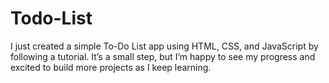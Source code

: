 # Todo-List
I just created a simple To-Do List app using HTML, CSS, and JavaScript by following a tutorial. It’s a small step, but I’m happy to see my progress and excited to build more projects as I keep learning.
